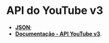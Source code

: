 # API do YouTube v3

- **[JSON](https://www.googleapis.com/youtube/v3/search?part=snippet&q=demi+lovato&type=video&key=AIzaSyCou5sF2BWOVu-eoulPgFXqw9EgKLiHRMw)**; 
- **[Documentação - API YouTube v3](https://developers.google.com/youtube/v3/docs/)**.